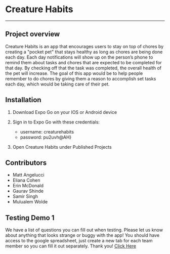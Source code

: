 # Creature Habits
---
## Project overview
Creature Habits is an app that encourages users to stay on top of chores by creating a "pocket pet" that stays healthy as long as chores are being done each day. Each day notifications will show up on the person’s phone to remind them about tasks and chores that are expected to be completed for that day. By checking off that the task was completed, the overall health of the pet will increase. The goal of this app would be to help people remember to do chores by giving them a reason to accomplish set tasks each day, which would be taking care of their pet.

## Installation
1. Download Expo Go on your IOS or Android device

2. Sign in to Expo Go with these credentials:

    * username: creaturehabits
    * password: pu2uvh@AH}

3. Open Creature Habits under Published Projects

## Contributors
* Matt Angelucci
* Eliana Cohen
* Erin McDonald
* Gaurav Shinde
* Samir Singh
* Mulualem Wolde

## Testing Demo 1
We have a list of questions you can fill out when testing. Please let us know about anything that looks strange or buggy with the app!
You should have access to the google spreadsheet, just create a new tab for each team member so you can fill it out separately. Thank you!
[Click Here](https://docs.google.com/spreadsheets/d/1gmus1jSXv3FPKp5_WVzJE8u7eAKR1_DLysRtb_oGNz0/edit#gid=1494056691)

